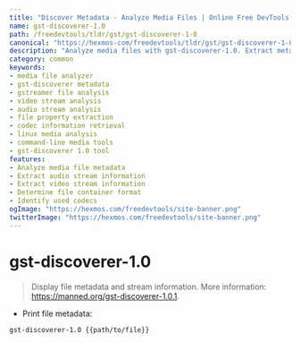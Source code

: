 ```yaml
---
title: "Discover Metadata - Analyze Media Files | Online Free DevTools by Hexmos"
name: gst-discoverer-1.0
path: /freedevtools/tldr/gst/gst-discoverer-1-0
canonical: "https://hexmos-com/freedevtools/tldr/gst/gst-discoverer-1-0/"
description: "Analyze media files with gst-discoverer-1.0. Extract metadata and stream information. Examine file properties and codec details. Free online tool, no registration required."
category: common
keywords:
- media file analyzer
- gst-discoverer metadata
- gstreamer file analysis
- video stream analysis
- audio stream analysis
- file property extraction
- codec information retrieval
- linux media analysis
- command-line media tools
- gst-discoverer 1.0 tool
features:
- Analyze media file metadata
- Extract audio stream information
- Extract video stream information
- Determine file container format
- Identify used codecs
ogImage: "https://hexmos.com/freedevtools/site-banner.png"
twitterImage: "https://hexmos.com/freedevtools/site-banner.png"
---
```


# gst-discoverer-1.0

> Display file metadata and stream information.
> More information: <https://manned.org/gst-discoverer-1.0.1>.

- Print file metadata:

`gst-discoverer-1.0 {{path/to/file}}`
